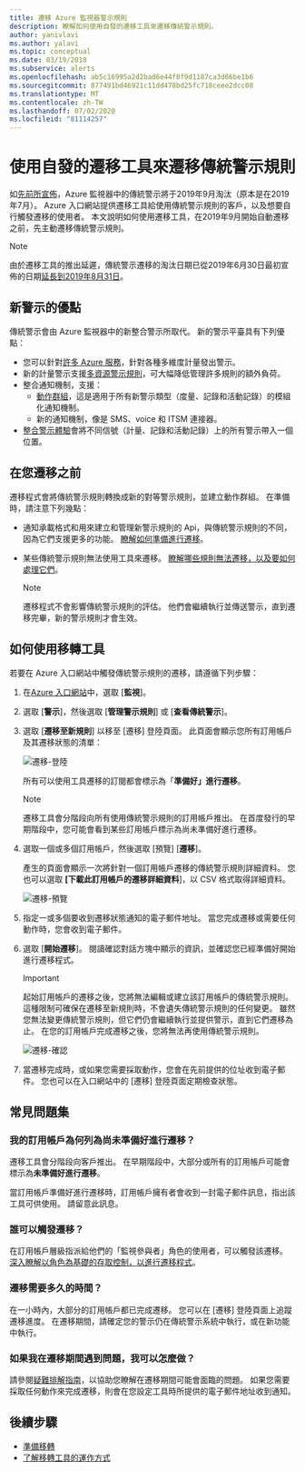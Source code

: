 ```yaml
---
title: 遷移 Azure 監視器警示規則
description: 瞭解如何使用自發的遷移工具來遷移傳統警示規則。
author: yanivlavi
ms.author: yalavi
ms.topic: conceptual
ms.date: 03/19/2018
ms.subservice: alerts
ms.openlocfilehash: ab5c16995a2d2bad6e44f0f9d1187ca3d66be1b6
ms.sourcegitcommit: 877491bd46921c11dd478bd25fc718ceee2dcc08
ms.translationtype: MT
ms.contentlocale: zh-TW
ms.lasthandoff: 07/02/2020
ms.locfileid: "81114257"
---
```

# <a name="use-the-voluntary-migration-tool-to-migrate-your-classic-alert-rules"></a>使用自發的遷移工具來遷移傳統警示規則

如[先前所宣佈](monitoring-classic-retirement.md)，Azure 監視器中的傳統警示將于2019年9月淘汰（原本是在2019年7月）。 Azure 入口網站提供遷移工具給使用傳統警示規則的客戶，以及想要自行觸發遷移的使用者。 本文說明如何使用遷移工具，在2019年9月開始自動遷移之前，先主動遷移傳統警示規則。

> [!NOTE]
> 由於遷移工具的推出延遲，傳統警示遷移的淘汰日期已從2019年6月30日最初宣佈的日期[延長到2019年8月31日](https://azure.microsoft.com/updates/azure-monitor-classic-alerts-retirement-date-extended-to-august-31st-2019/)。

## <a name="benefits-of-new-alerts"></a>新警示的優點

傳統警示會由 Azure 監視器中的新整合警示所取代。 新的警示平臺具有下列優點：

- 您可以針對[許多 Azure 服務](alerts-metric-near-real-time.md#metrics-and-dimensions-supported)，針對各種多維度計量發出警示。
- 新的計量警示支援[多資源警示規則](alerts-metric-overview.md#monitoring-at-scale-using-metric-alerts-in-azure-monitor)，可大幅降低管理許多規則的額外負荷。
- 整合通知機制，支援：
  - [動作群組](action-groups.md)，這是適用于所有新警示類型（度量、記錄和活動記錄）的模組化通知機制。
  - 新的通知機制，像是 SMS、voice 和 ITSM 連接器。
- [整合警示體驗](alerts-overview.md)會將不同信號（計量、記錄和活動記錄）上的所有警示帶入一個位置。

## <a name="before-you-migrate"></a>在您遷移之前

遷移程式會將傳統警示規則轉換成新的對等警示規則，並建立動作群組。 在準備時，請注意下列幾點：

- 通知承載格式和用來建立和管理新警示規則的 Api，與傳統警示規則的不同，因為它們支援更多的功能。 [瞭解如何準備進行遷移](alerts-prepare-migration.md)。

- 某些傳統警示規則無法使用工具來遷移。 [瞭解哪些規則無法遷移，以及要如何處理它們](alerts-understand-migration.md#classic-alert-rules-that-will-not-be-migrated)。

    > [!NOTE]
    > 遷移程式不會影響傳統警示規則的評估。 他們會繼續執行並傳送警示，直到遷移完畢，新的警示規則才會生效。

## <a name="how-to-use-the-migration-tool"></a>如何使用移轉工具

若要在 Azure 入口網站中觸發傳統警示規則的遷移，請遵循下列步驟：

1. 在[Azure 入口網站](https://portal.azure.com)中，選取 [**監視**]。

1. 選取 [**警示**]，然後選取 [**管理警示規則**] 或 [**查看傳統警示**]。

1. 選取 [**遷移至新規則**] 以移至 [遷移] 登陸頁面。 此頁面會顯示您所有訂用帳戶及其遷移狀態的清單：

    ![遷移-登陸](media/alerts-migration/migration-landing.png "遷移規則")

    所有可以使用工具遷移的訂閱都會標示為「**準備好」進行遷移**。

    > [!NOTE]
    > 遷移工具會分階段向所有使用傳統警示規則的訂用帳戶推出。 在首度發行的早期階段中，您可能會看到某些訂用帳戶標示為尚未準備好進行遷移。

1. 選取一個或多個訂用帳戶，然後選取 [預覽] [**遷移**]。

    產生的頁面會顯示一次將針對一個訂用帳戶遷移的傳統警示規則詳細資料。 您也可以選取 **[下載此訂用帳戶的遷移詳細資料**]，以 CSV 格式取得詳細資料。

    ![遷移-預覽](media/alerts-migration/migration-preview.png "預覽遷移")

1. 指定一或多個要收到遷移狀態通知的電子郵件地址。 當您完成遷移或需要任何動作時，您會收到電子郵件。

1. 選取 [**開始遷移**]。 閱讀確認對話方塊中顯示的資訊，並確認您已經準備好開始進行遷移程式。

    > [!IMPORTANT]
    > 起始訂用帳戶的遷移之後，您將無法編輯或建立該訂用帳戶的傳統警示規則。 這種限制可確保在遷移至新規則時，不會遺失傳統警示規則的任何變更。 雖然您無法變更傳統警示規則，但它們仍會繼續執行並提供警示，直到它們遷移為止。 在您的訂用帳戶完成遷移之後，您將無法再使用傳統警示規則。

    ![遷移-確認](media/alerts-migration/migration-confirm.png "確認開始遷移")

1. 當遷移完成時，或如果您需要採取動作，您會在先前提供的位址收到電子郵件。 您也可以在入口網站中的 [遷移] 登陸頁面定期檢查狀態。

## <a name="frequently-asked-questions"></a>常見問題集

### <a name="why-is-my-subscription-listed-as-not-ready-for-migration"></a>我的訂用帳戶為何列為尚未準備好進行遷移？

遷移工具會分階段向客戶推出。 在早期階段中，大部分或所有的訂用帳戶可能會標示為**未準備好進行遷移**。 

當訂用帳戶準備好進行遷移時，訂用帳戶擁有者會收到一封電子郵件訊息，指出該工具可供使用。 請留意此訊息。

### <a name="who-can-trigger-the-migration"></a>誰可以觸發遷移？

在訂用帳戶層級指派給他們的「監視參與者」角色的使用者，可以觸發該遷移。 [深入瞭解以角色為基礎的存取控制，以進行遷移程式](alerts-understand-migration.md#who-can-trigger-the-migration)。

### <a name="how-long-will-the-migration-take"></a>遷移需要多久的時間？

在一小時內，大部分的訂用帳戶都已完成遷移。 您可以在 [遷移] 登陸頁面上追蹤遷移進度。 在遷移期間，請確定您的警示仍在傳統警示系統中執行，或在新功能中執行。

### <a name="what-can-i-do-if-i-run-into-a-problem-during-migration"></a>如果我在遷移期間遇到問題，我可以怎麼做？

請參閱[疑難排解指南](alerts-understand-migration.md#common-problems-and-remedies)，以協助您瞭解在遷移期間可能會面臨的問題。 如果您需要採取任何動作來完成遷移，則會在您設定工具時所提供的電子郵件地址收到通知。

## <a name="next-steps"></a>後續步驟

- [準備移轉](alerts-prepare-migration.md)
- [了解移轉工具的運作方式](alerts-understand-migration.md)
